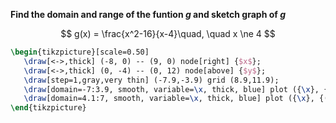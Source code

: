 **Find the domain and range of the funtion $g$ and sketch graph of $g$**

$$
g(x) = \frac{x^2-16}{x-4}\quad, \quad x \ne 4
$$

```tikz
\begin{tikzpicture}[scale=0.50]
   \draw[<->,thick] (-8, 0) -- (9, 0) node[right] {$x$};
   \draw[<->,thick] (0, -4) -- (0, 12) node[above] {$y$};
   \draw[step=1,gray,very thin] (-7.9,-3.9) grid (8.9,11.9);
   \draw[domain=-7:3.9, smooth, variable=\x, thick, blue] plot ({\x}, {(\x+4)});
   \draw[domain=4.1:7, smooth, variable=\x, thick, blue] plot ({\x}, {(\x+4)});
\end{tikzpicture}
```